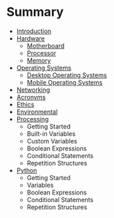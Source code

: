 # Summary

* [Introduction](README.md)
* [Hardware](hardwaremd.md)
   * [Motherboard](hardware_motherboard.md)
   * [Processor](hardware_processor.md)
   * [Memory](hardware_memory.md)
* [Operating Systems](operating_systems.md)
   * [Desktop Operating Systems](OS_desktop_operating_systems.md)
   * [Mobile Operating Systems](OS_mobile_operating_systems.md)
* [Networking](networking.md)
* [Acronyms](acronyms.md)
* [Ethics](ethics.md)
* [Environmental](environmental.md)
* [Processing](processing.md)
   * Getting Started
   * Built-in Variables
   * Custom Variables
   * Boolean Expressions
   * Conditional Statements
   * Repetition Structures
* [Python](python.md)
   * Getting Started
   * Variables
   * Boolean Expressions
   * Conditional Statements
   * Repetition Structures

